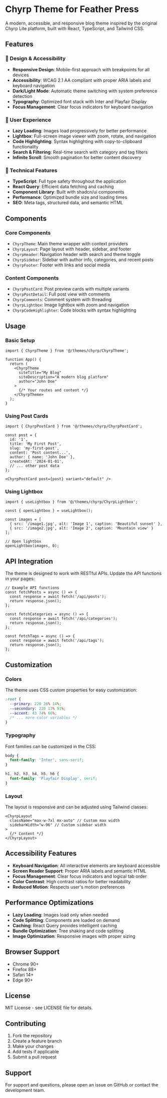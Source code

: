 # Chyrp Theme for Feather Press

A modern, accessible, and responsive blog theme inspired by the original Chyrp Lite platform, built with React, TypeScript, and Tailwind CSS.

## Features

### 🎨 Design & Accessibility
- **Responsive Design**: Mobile-first approach with breakpoints for all devices
- **Accessibility**: WCAG 2.1 AA compliant with proper ARIA labels and keyboard navigation
- **Dark/Light Mode**: Automatic theme switching with system preference detection
- **Typography**: Optimized font stack with Inter and Playfair Display
- **Focus Management**: Clear focus indicators for keyboard navigation

### 📱 User Experience
- **Lazy Loading**: Images load progressively for better performance
- **Lightbox**: Full-screen image viewer with zoom, rotate, and navigation
- **Code Highlighting**: Syntax highlighting with copy-to-clipboard functionality
- **Search & Filtering**: Real-time search with category and tag filters
- **Infinite Scroll**: Smooth pagination for better content discovery

### 🔧 Technical Features
- **TypeScript**: Full type safety throughout the application
- **React Query**: Efficient data fetching and caching
- **Component Library**: Built with shadcn/ui components
- **Performance**: Optimized bundle size and loading times
- **SEO**: Meta tags, structured data, and semantic HTML

## Components

### Core Components
- `ChyrpTheme`: Main theme wrapper with context providers
- `ChyrpLayout`: Page layout with header, sidebar, and footer
- `ChyrpHeader`: Navigation header with search and theme toggle
- `ChyrpSidebar`: Sidebar with author info, categories, and recent posts
- `ChyrpFooter`: Footer with links and social media

### Content Components
- `ChyrpPostCard`: Post preview cards with multiple variants
- `ChyrpPostDetail`: Full post view with comments
- `ChyrpComments`: Comment system with threading
- `ChyrpLightbox`: Image lightbox with zoom and navigation
- `ChyrpCodeHighlighter`: Code blocks with syntax highlighting

## Usage

### Basic Setup
```tsx
import { ChyrpTheme } from '@/themes/chyrp/ChyrpTheme';

function App() {
  return (
    <ChyrpTheme
      siteTitle="My Blog"
      siteDescription="A modern blog platform"
      author="John Doe"
    >
      {/* Your routes and content */}
    </ChyrpTheme>
  );
}
```

### Using Post Cards
```tsx
import { ChyrpPostCard } from '@/themes/chyrp/ChyrpPostCard';

const post = {
  id: '1',
  title: 'My First Post',
  slug: 'my-first-post',
  content: 'Post content...',
  author: { name: 'John Doe' },
  createdAt: '2024-01-01',
  // ... other post data
};

<ChyrpPostCard post={post} variant="default" />
```

### Using Lightbox
```tsx
import { useLightbox } from '@/themes/chyrp/ChyrpLightbox';

const { openLightbox } = useLightbox();

const images = [
  { src: '/image1.jpg', alt: 'Image 1', caption: 'Beautiful sunset' },
  { src: '/image2.jpg', alt: 'Image 2', caption: 'Mountain view' }
];

// Open lightbox
openLightbox(images, 0);
```

## API Integration

The theme is designed to work with RESTful APIs. Update the API functions in your pages:

```tsx
// Example API functions
const fetchPosts = async () => {
  const response = await fetch('/api/posts');
  return response.json();
};

const fetchCategories = async () => {
  const response = await fetch('/api/categories');
  return response.json();
};

const fetchTags = async () => {
  const response = await fetch('/api/tags');
  return response.json();
};
```

## Customization

### Colors
The theme uses CSS custom properties for easy customization:

```css
:root {
  --primary: 220 26% 14%;
  --secondary: 220 13% 91%;
  --accent: 43 74% 66%;
  /* ... more color variables */
}
```

### Typography
Font families can be customized in the CSS:

```css
body {
  font-family: 'Inter', sans-serif;
}

h1, h2, h3, h4, h5, h6 {
  font-family: 'Playfair Display', serif;
}
```

### Layout
The layout is responsive and can be adjusted using Tailwind classes:

```tsx
<ChyrpLayout
  className="max-w-7xl mx-auto" // Custom max width
  sidebarWidth="w-96" // Custom sidebar width
>
  {/* Content */}
</ChyrpLayout>
```

## Accessibility Features

- **Keyboard Navigation**: All interactive elements are keyboard accessible
- **Screen Reader Support**: Proper ARIA labels and semantic HTML
- **Focus Management**: Clear focus indicators and logical tab order
- **Color Contrast**: High contrast ratios for better readability
- **Reduced Motion**: Respects user's motion preferences

## Performance Optimizations

- **Lazy Loading**: Images load only when needed
- **Code Splitting**: Components are loaded on demand
- **Caching**: React Query provides intelligent caching
- **Bundle Optimization**: Tree shaking and code splitting
- **Image Optimization**: Responsive images with proper sizing

## Browser Support

- Chrome 90+
- Firefox 88+
- Safari 14+
- Edge 90+

## License

MIT License - see LICENSE file for details.

## Contributing

1. Fork the repository
2. Create a feature branch
3. Make your changes
4. Add tests if applicable
5. Submit a pull request

## Support

For support and questions, please open an issue on GitHub or contact the development team.
